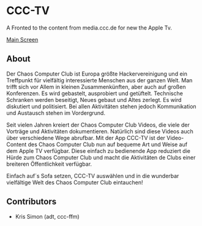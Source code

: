 # CCC-TV #

A Fronted to the content from media.ccc.de for new the Apple Tv.

[Main Screen](./resources/ScreenShot.png)

## About ##

Der Chaos Computer Club ist Europa größte Hackervereinigung und ein Treffpunkt für vielfältig interessierte Menschen aus der ganzen Welt.
Man trifft sich vor Allem in kleinen Zusammenkünften, aber auch auf großen Konferenzen. Es wird gebastelt, ausprobiert und getüftelt. Technische Schranken werden beseitigt, Neues gebaut und Altes zerlegt.
Es wird diskutiert und politisiert. Bei allen Aktivitäten stehen jedoch Kommunikation und Austausch stehen im Vordergrund.

Seit vielen Jahren kreiert der Chaos Computer Club Videos, die viele der Vorträge und Aktivitäten dokumentieren. Natürlich sind diese Videos auch über verschiedene Wege abrufbar.
Mit der App CCC-TV ist der Video-Content des Chaos Computer Club nun auf bequeme Art und Weise auf dem Apple TV verfügbar.
Diese einfach zu bedienende App reduziert die Hürde zum Chaos Computer Club und macht die Aktivitäten de Clubs einer breiteren Öffentlichkeit verfügbar.
 
Einfach auf´s Sofa setzen, CCC-TV auswählen und in die wunderbar vielfältige Welt des Chaos Computer Club eintauchen!


## Contributors ##

* Kris Simon (adt, ccc-ffm)
